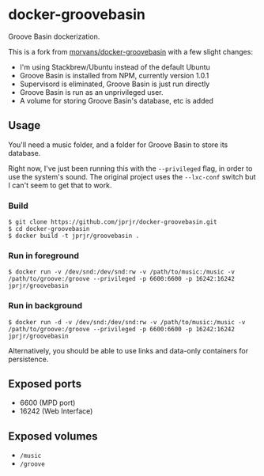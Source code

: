 docker-groovebasin
==================

Groove Basin dockerization.

This is a fork from [morvans/docker-groovebasin](https://github.com/morvans/docker-groovebasin) with a few slight changes:

* I'm using Stackbrew/Ubuntu instead of the default Ubuntu
* Groove Basin is installed from NPM, currently version 1.0.1
* Supervisord is eliminated, Groove Basin is just run directly
* Groove Basin is run as an unprivileged user.
* A volume for storing Groove Basin's database, etc is added

## Usage

You'll need a music folder, and a folder for Groove Basin to store its database.

Right now, I've just been running this with the `--privileged` flag, in order
to use the system's sound. The original project uses the `--lxc-conf` switch
but I can't seem to get that to work.

### Build

```
$ git clone https://github.com/jprjr/docker-groovebasin.git
$ cd docker-groovebasin
$ docker build -t jprjr/groovebasin .
```

### Run in foreground
```
$ docker run -v /dev/snd:/dev/snd:rw -v /path/to/music:/music -v /path/to/groove:/groove --privileged -p 6600:6600 -p 16242:16242 jprjr/groovebasin 
```

### Run in background
```
$ docker run -d -v /dev/snd:/dev/snd:rw -v /path/to/music:/music -v /path/to/groove:/groove --privileged -p 6600:6600 -p 16242:16242 jprjr/groovebasin 
```

Alternatively, you should be able to use links and data-only containers for
persistence.

## Exposed ports

* 6600 (MPD port)
* 16242 (Web Interface)

## Exposed volumes

* `/music` 
* `/groove` 
